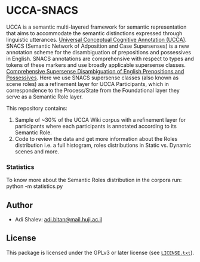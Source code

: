 UCCA-SNACS
============================

UCCA is a semantic multi-layered framework for semantic representation that aims to accommodate the semantic distinctions 
expressed through linguistic utterances. [Universal Conceptual Cognitive Annotation (UCCA)][1].
SNACS (Semantic Network of Adposition and Case Supersenses) is a new annotation scheme for the disambiguation of prepositions 
and possessives in English. SNACS annotations are comprehensive with respect to types and tokens of these markers and use 
broadly applicable supersense classes. [Comprehensive Supersense Disambiguation of
English Prepositions and Possessives][2].
Here we use SNACS supersense classes (also known as scene roles) as a refinement layer for UCCA Participants, which in 
correspondence to the Process/State from the Foundational layer they serve as a Semantic Role layer.

This repository contains:
  1. Sample of ~30% of the UCCA Wiki corpus with a refinement layer for participants where each participants is annotated 
     according to its Semantic Role.
  2. Code to review the data and get more information about the Roles distribution i.e. a full histogram, roles distributions 
     in Static vs. Dynamic scenes and more.

### Statistics

To know more about the Semantic Roles distribution in the corpora run:
  python -m statistics.py


Author
------
* Adi Shalev: adi.bitan@mail.huji.ac.il

License
-------
This package is licensed under the GPLv3 or later license (see [`LICENSE.txt`](LICENSE.txt)).

[1]: http://aclweb.org/anthology/P13-1023
[2]: http://aclweb.org/anthology/P18-1018
